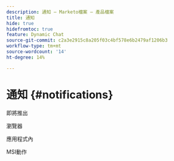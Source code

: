 ```yaml
---
description: 通知 — Marketo檔案 — 產品檔案
title: 通知
hide: true
hidefromtoc: true
feature: Dynamic Chat
source-git-commit: c2a3e2915c8a205f03c4bf578e6b2479af1206b3
workflow-type: tm+mt
source-wordcount: '14'
ht-degree: 14%

---
```


# 通知 {#notifications}

即將推出

瀏覽器

應用程式內

MSI動作
